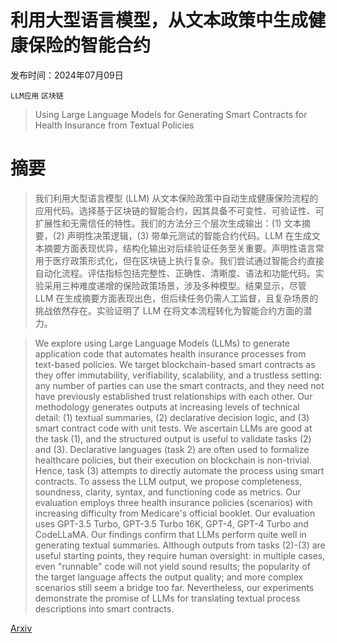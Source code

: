 # 利用大型语言模型，从文本政策中生成健康保险的智能合约

发布时间：2024年07月09日

`LLM应用` `区块链`

> Using Large Language Models for Generating Smart Contracts for Health Insurance from Textual Policies

# 摘要

> 我们利用大型语言模型 (LLM) 从文本保险政策中自动生成健康保险流程的应用代码。选择基于区块链的智能合约，因其具备不可变性、可验证性、可扩展性和无需信任的特性。我们的方法分三个层次生成输出：(1) 文本摘要，(2) 声明性决策逻辑，(3) 带单元测试的智能合约代码。LLM 在生成文本摘要方面表现优异，结构化输出对后续验证任务至关重要。声明性语言常用于医疗政策形式化，但在区块链上执行复杂。我们尝试通过智能合约直接自动化流程。评估指标包括完整性、正确性、清晰度、语法和功能代码。实验采用三种难度递增的保险政策场景，涉及多种模型。结果显示，尽管 LLM 在生成摘要方面表现出色，但后续任务仍需人工监督，且复杂场景的挑战依然存在。实验证明了 LLM 在将文本流程转化为智能合约方面的潜力。

> We explore using Large Language Models (LLMs) to generate application code that automates health insurance processes from text-based policies. We target blockchain-based smart contracts as they offer immutability, verifiability, scalability, and a trustless setting: any number of parties can use the smart contracts, and they need not have previously established trust relationships with each other. Our methodology generates outputs at increasing levels of technical detail: (1) textual summaries, (2) declarative decision logic, and (3) smart contract code with unit tests. We ascertain LLMs are good at the task (1), and the structured output is useful to validate tasks (2) and (3). Declarative languages (task 2) are often used to formalize healthcare policies, but their execution on blockchain is non-trivial. Hence, task (3) attempts to directly automate the process using smart contracts. To assess the LLM output, we propose completeness, soundness, clarity, syntax, and functioning code as metrics. Our evaluation employs three health insurance policies (scenarios) with increasing difficulty from Medicare's official booklet. Our evaluation uses GPT-3.5 Turbo, GPT-3.5 Turbo 16K, GPT-4, GPT-4 Turbo and CodeLLaMA. Our findings confirm that LLMs perform quite well in generating textual summaries. Although outputs from tasks (2)-(3) are useful starting points, they require human oversight: in multiple cases, even "runnable" code will not yield sound results; the popularity of the target language affects the output quality; and more complex scenarios still seem a bridge too far. Nevertheless, our experiments demonstrate the promise of LLMs for translating textual process descriptions into smart contracts.

[Arxiv](https://arxiv.org/abs/2407.07019)